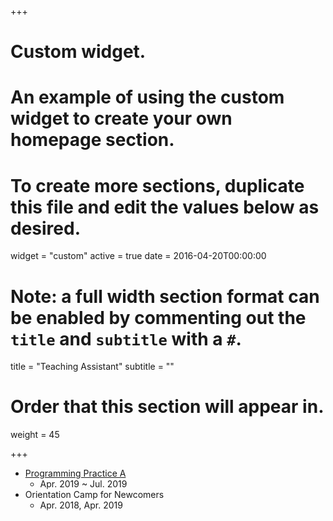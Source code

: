 +++
# Custom widget.
# An example of using the custom widget to create your own homepage section.
# To create more sections, duplicate this file and edit the values below as desired.
widget = "custom"
active = true
date = 2016-04-20T00:00:00

# Note: a full width section format can be enabled by commenting out the `title` and `subtitle` with a `#`.
title = "Teaching Assistant"
subtitle = ""

# Order that this section will appear in.
weight = 45

+++

- [Programming Practice A](http://ecei-tohoku.github.io/ppa/)
  - Apr. 2019 ~ Jul. 2019
- Orientation Camp for Newcomers
  - Apr. 2018, Apr. 2019
